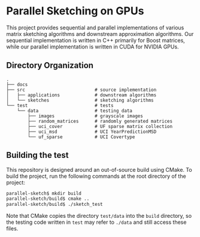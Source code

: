 # Parallel Sketching on GPUs
This project provides sequential and parallel implementations of various matrix
sketching algorithms and downstream approximation algorithms. Our sequential
implementation is written in C++ primarily for Boost matrices, while our
parallel implementation is written in CUDA for NVIDIA GPUs.

## Directory Organization
```
.
├── docs
├── src                          # source implementation
│   ├── applications             # downstream algorithms
│   └── sketches                 # sketching algorithms
└── test                         # tests
    └── data                     # testing data
        ├── images               # grayscale images
        ├── random_matrices      # randomly generated matrices
        ├── uci_cover            # UF sparse matrix collection
        ├── uci_msd              # UCI YearPredictionMSD
        └── uf_sparse            # UCI Covertype
```

## Building the test
This repository is designed around an out-of-source build using CMake. To build
the project, run the following commands at the root directory of the project:
```bash
parallel-sketch$ mkdir build
parallel-sketch/build$ cmake ..
parallel-sketch/build$ ./sketch_test
```
Note that CMake copies the directory `test/data` into the `build` directory, so
the testing code written in `test` may refer to `./data` and still access these
files.
